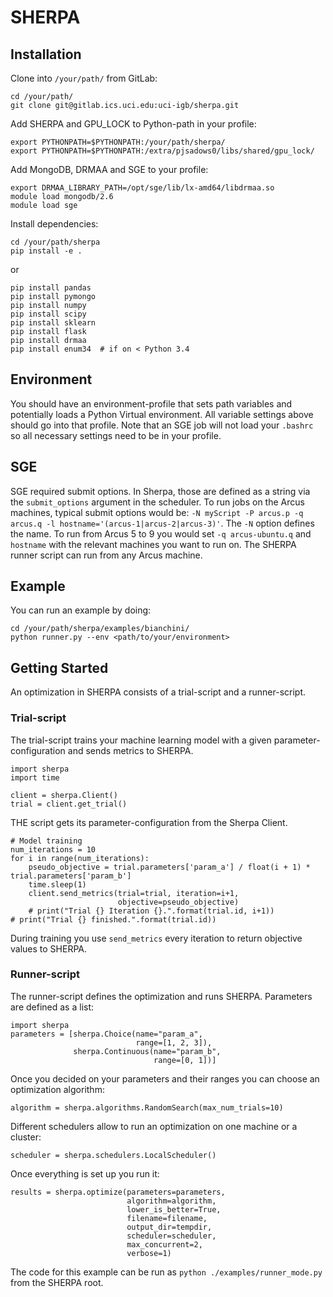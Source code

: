 # SHERPA

## Installation
Clone into ```/your/path/``` from GitLab:
```
cd /your/path/
git clone git@gitlab.ics.uci.edu:uci-igb/sherpa.git
```

Add SHERPA and GPU_LOCK to Python-path in your profile:
```
export PYTHONPATH=$PYTHONPATH:/your/path/sherpa/
export PYTHONPATH=$PYTHONPATH:/extra/pjsadows0/libs/shared/gpu_lock/
```

Add MongoDB, DRMAA and SGE to your profile:
```
export DRMAA_LIBRARY_PATH=/opt/sge/lib/lx-amd64/libdrmaa.so
module load mongodb/2.6
module load sge
```

Install dependencies:
```
cd /your/path/sherpa
pip install -e .
```

or

```
pip install pandas
pip install pymongo
pip install numpy
pip install scipy
pip install sklearn
pip install flask
pip install drmaa
pip install enum34  # if on < Python 3.4
```

## Environment
You should have an environment-profile that sets path variables and potentially loads a Python Virtual environment. All variable settings above should go into that profile. Note that an SGE job will not load your `.bashrc` so all necessary settings need to be in your profile.

## SGE
SGE required submit options. In Sherpa, those are defined as a string via the `submit_options` argument in the scheduler. To run jobs on the Arcus machines, typical submit options would be: 
```-N myScript -P arcus.p -q arcus.q -l hostname='(arcus-1|arcus-2|arcus-3)'```.
The `-N` option defines the name. To run from Arcus 5 to 9 you would set `-q arcus-ubuntu.q` and `hostname` with the relevant machines you want to run on. The SHERPA runner script can run from any Arcus machine.

## Example
You can run an example by doing:
```
cd /your/path/sherpa/examples/bianchini/
python runner.py --env <path/to/your/environment>
```

## Getting Started
An optimization in SHERPA consists of a trial-script and a runner-script. 

### Trial-script 
The trial-script trains your machine learning model with a given
parameter-configuration and sends metrics to SHERPA.
```
import sherpa
import time

client = sherpa.Client()
trial = client.get_trial()
```
THE script gets its parameter-configuration from the Sherpa Client.
```
# Model training
num_iterations = 10
for i in range(num_iterations):
    pseudo_objective = trial.parameters['param_a'] / float(i + 1) * trial.parameters['param_b']
    time.sleep(1)
    client.send_metrics(trial=trial, iteration=i+1,
                        objective=pseudo_objective)
    # print("Trial {} Iteration {}.".format(trial.id, i+1))
# print("Trial {} finished.".format(trial.id))
```
During training you use `send_metrics` every iteration to return objective
values to SHERPA.


### Runner-script
The runner-script defines the optimization and runs SHERPA. Parameters are
defined as a list:
```
import sherpa
parameters = [sherpa.Choice(name="param_a",
                            range=[1, 2, 3]),
              sherpa.Continuous(name="param_b",
                                range=[0, 1])]
```
Once you decided on your parameters and their ranges you can choose an optimization
algorithm:
```
algorithm = sherpa.algorithms.RandomSearch(max_num_trials=10)
```
Different schedulers allow to run an optimization on one machine or a cluster:
```
scheduler = sherpa.schedulers.LocalScheduler()
```
Once everything is set up you run it:
```
results = sherpa.optimize(parameters=parameters,
                          algorithm=algorithm,
                          lower_is_better=True,
                          filename=filename,
                          output_dir=tempdir,
                          scheduler=scheduler,
                          max_concurrent=2,
                          verbose=1)
```
The code for this example can be run as `python ./examples/runner_mode.py` from
the SHERPA root.